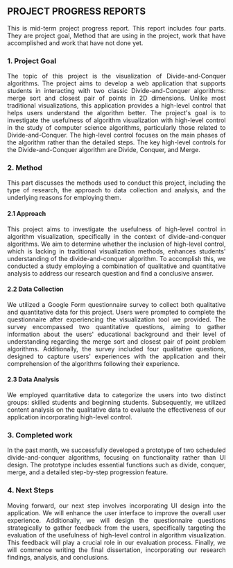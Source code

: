 ## PROJECT PROGRESS REPORTS
<p style="text-align:justify">
This is mid-term project progress report. This report includes four parts. They are project goal, Method that are using in the project, work that have accomplished and work that have not done yet. 
</p>

### 1. Project Goal
<p style="text-align:justify">
The topic of this project is the visualization of Divide-and-Conquer algorithms. The project aims to develop a web application that supports students in interacting with two classic Divide-and-Conquer algorithms: merge sort and closest pair of points in 2D dimensions. Unlike most traditional visualizations, this application provides a high-level control that helps users understand the algorithm better. The project's goal is to investigate the usefulness of algorithm visualization with high-level control in the study of computer science algorithms, particularly those related to Divide-and-Conquer. The high-level control focuses on the main phases of the algorithm rather than the detailed steps. The key high-level controls for the Divide-and-Conquer algorithm are Divide, Conquer, and Merge. 
</p>


### 2. Method
<p style="text-align:justify">
This part discusses the methods used to conduct this project, including the type of research, the approach to data collection and analysis, and the underlying reasons for employing them.
</p>

#### 2.1 Approach
<p style="text-align:justify">
This project aims to investigate the usefulness of high-level control in algorithm visualization, specifically in the context of divide-and-conquer algorithms. We aim to determine whether the inclusion of high-level control, which is lacking in traditional visualization methods, enhances students' understanding of the divide-and-conquer algorithm. To accomplish this, we conducted a study employing a combination of qualitative and quantitative analysis to address our research question and find a conclusive answer.
</p>

#### 2.2 Data Collection 
<p style="text-align:justify">
We utilized a Google Form questionnaire survey to collect both qualitative and quantitative data for this project. Users were prompted to complete the questionnaire after experiencing the visualization tool we provided. The survey encompassed two quantitative questions, aiming to gather information about the users' educational background and their level of understanding regarding the merge sort and closest pair of point problem algorithms. Additionally, the survey included four qualitative questions, designed to capture users' experiences with the application and their comprehension of the algorithms following their experience.
</p>

#### 2.3 Data Analysis
<p style="text-align:justify">
We employed quantitative data to categorize the users into two distinct groups: skilled students and beginning students. Subsequently, we utilized content analysis on the qualitative data to evaluate the effectiveness of our application incorporating high-level control.
</p>

### 3. Completed work
<p style="text-align:justify">
In the past month, we successfully developed a prototype of two scheduled divide-and-conquer algorithms, focusing on functionality rather than UI design. The prototype includes essential functions such as divide, conquer, merge, and a detailed step-by-step progression feature.
</p>

### 4. Next Steps
<p style="text-align:justify">
Moving forward, our next step involves incorporating UI design into the application. We will enhance the user interface to improve the overall user experience. Additionally, we will design the questionnaire questions strategically to gather feedback from the users, specifically targeting the evaluation of the usefulness of high-level control in algorithm visualization. This feedback will play a crucial role in our evaluation process. Finally, we will commence writing the final dissertation, incorporating our research findings, analysis, and conclusions.
</p>
